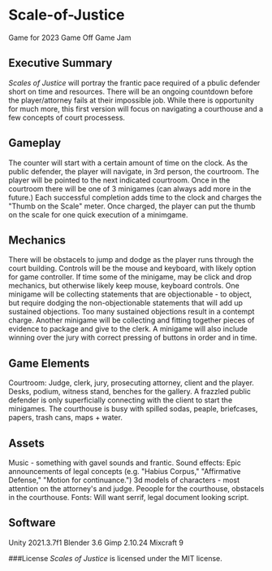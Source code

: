 # Scale-of-Justice
 Game for 2023 Game Off Game Jam

## Executive Summary
*Scales of Justice* will portray the frantic pace required of a pbulic defender short on time and resources. There will be an ongoing countdown before the player/attorney fails at their impossible job. While there is opportunity for much more, this first version will focus on navigating a courthouse and a few concepts of court processess.

## Gameplay
The counter will start with a certain amount of time on the clock. As the public defender, the player will navigate, in 3rd person, the courtroom. The player will be pointed to the next indicated courtroom. Once in the courtroom there will be one of 3 minigames (can always add more in the future.) Each successful completion adds time to the clock and charges the "Thumb on the Scale" meter. Once charged, the player can put the thumb on the scale for one quick execution of a minimgame.

## Mechanics
There will be obstacels to jump and dodge as the player runs through the court building. Controls will be the mouse and keyboard, with likely option for game controller. If time some of the minigame, may be click and drop mechanics, but otherwise likely keep mouse, keyboard controls. One minigame will be collecting statements that are objectionable - to object, but require dodging the non-objectionable statements that will add up sustained objections. Too many sustained objections result in a contempt charge. Another minigame will be collecting and fitting together pieces of evidence to package and give to the clerk. A minigame will also include winning over the jury with correct pressing of buttons in order and in time.

## Game Elements
Courtroom: Judge, clerk, jury, prosecuting attorney, client and the player. Desks, podium, witness stand, benches for the gallery.
A frazzled public defender is only superficially connecting with the client to start the minigames.
The courthouse is busy with spilled sodas, peaple, briefcases, papers, trash cans, maps + water.

## Assets
Music - something with gavel sounds and frantic.
Sound effects: Epic announcements of legal concepts (e.g. "Habius Corpus," "Affirmative Defense," "Motion for continuance.") 3d models of characters - most attention on the attorney's and judge. Peoople for the courthouse, obstacels in the courthouse.
Fonts: Will want serrif, legal document looking script.

## Software
Unity 2021.3.7f1
Blender 3.6
Gimp 2.10.24
Mixcraft 9


###License
*Scales of Justice* is licensed under the MIT license.
